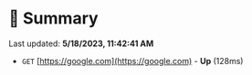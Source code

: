 # 📖 Summary
Last updated: **5/18/2023, 11:42:41 AM**

- `GET` [https://google.com](https://google.com) - **Up** (128ms)
